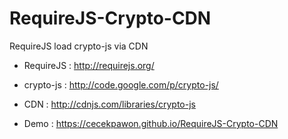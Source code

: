 RequireJS-Crypto-CDN
====================

RequireJS load crypto-js via CDN

* RequireJS : http://requirejs.org/

* crypto-js : http://code.google.com/p/crypto-js/

* CDN : http://cdnjs.com/libraries/crypto-js

* Demo : https://cecekpawon.github.io/RequireJS-Crypto-CDN
